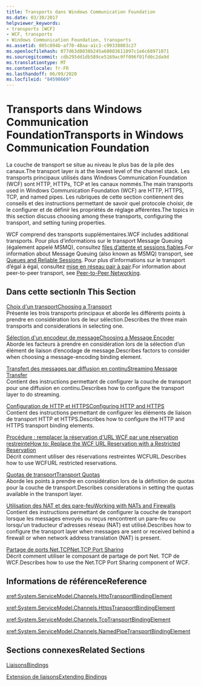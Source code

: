 ```yaml
---
title: Transports dans Windows Communication Foundation
ms.date: 03/30/2017
helpviewer_keywords:
- transports [WCF]
- WCF, transports
- Windows Communication Foundation, transports
ms.assetid: 005c894b-af70-48aa-a1c1-c99338083c27
ms.openlocfilehash: 077d63d8038b245a68083611897c1e6c68971071
ms.sourcegitcommit: cdb295dd1db589ce5169ac9ff096f01fd0c2da9d
ms.translationtype: MT
ms.contentlocale: fr-FR
ms.lasthandoff: 06/09/2020
ms.locfileid: "84598669"
---
```

# <a name="transports-in-windows-communication-foundation"></a><span data-ttu-id="730b3-102">Transports dans Windows Communication Foundation</span><span class="sxs-lookup"><span data-stu-id="730b3-102">Transports in Windows Communication Foundation</span></span>
<span data-ttu-id="730b3-103">La couche de transport se situe au niveau le plus bas de la pile des canaux.</span><span class="sxs-lookup"><span data-stu-id="730b3-103">The transport layer is at the lowest level of the channel stack.</span></span> <span data-ttu-id="730b3-104">Les transports principaux utilisés dans Windows Communication Foundation (WCF) sont HTTP, HTTPs, TCP et les canaux nommés.</span><span class="sxs-lookup"><span data-stu-id="730b3-104">The main transports used in Windows Communication Foundation (WCF) are HTTP, HTTPS, TCP, and named pipes.</span></span> <span data-ttu-id="730b3-105">Les rubriques de cette section contiennent des conseils et des instructions permettant de savoir quel protocole choisir, de le configurer et de définir les propriétés de réglage afférentes.</span><span class="sxs-lookup"><span data-stu-id="730b3-105">The topics in this section discuss choosing among these transports, configuring the transport, and setting tuning properties.</span></span>  
  
 <span data-ttu-id="730b3-106">WCF comprend des transports supplémentaires.</span><span class="sxs-lookup"><span data-stu-id="730b3-106">WCF includes additional transports.</span></span> <span data-ttu-id="730b3-107">Pour plus d’informations sur le transport Message Queuing (également appelé MSMQ), consultez [files d’attente et sessions fiables](queues-and-reliable-sessions.md).</span><span class="sxs-lookup"><span data-stu-id="730b3-107">For information about Message Queuing (also known as MSMQ) transport, see [Queues and Reliable Sessions](queues-and-reliable-sessions.md).</span></span> <span data-ttu-id="730b3-108">Pour plus d’informations sur le transport d’égal à égal, consultez [mise en réseau pair à pair](peer-to-peer-networking.md).</span><span class="sxs-lookup"><span data-stu-id="730b3-108">For information about peer-to-peer transport, see [Peer-to-Peer Networking](peer-to-peer-networking.md).</span></span>  
  
## <a name="in-this-section"></a><span data-ttu-id="730b3-109">Dans cette section</span><span class="sxs-lookup"><span data-stu-id="730b3-109">In This Section</span></span>  
 [<span data-ttu-id="730b3-110">Choix d'un transport</span><span class="sxs-lookup"><span data-stu-id="730b3-110">Choosing a Transport</span></span>](choosing-a-transport.md)  
 <span data-ttu-id="730b3-111">Présente les trois transports principaux et aborde les différents points à prendre en considération lors de leur sélection.</span><span class="sxs-lookup"><span data-stu-id="730b3-111">Describes the three main transports and considerations in selecting one.</span></span>  
  
 [<span data-ttu-id="730b3-112">Sélection d'un encodeur de message</span><span class="sxs-lookup"><span data-stu-id="730b3-112">Choosing a Message Encoder</span></span>](choosing-a-message-encoder.md)  
 <span data-ttu-id="730b3-113">Aborde les facteurs à prendre en considération lors de la sélection d’un élément de liaison d’encodage de message.</span><span class="sxs-lookup"><span data-stu-id="730b3-113">Describes factors to consider when choosing a message-encoding binding element.</span></span>  
  
 [<span data-ttu-id="730b3-114">Transfert des messages par diffusion en continu</span><span class="sxs-lookup"><span data-stu-id="730b3-114">Streaming Message Transfer</span></span>](streaming-message-transfer.md)  
 <span data-ttu-id="730b3-115">Contient des instructions permettant de configurer la couche de transport pour une diffusion en continu.</span><span class="sxs-lookup"><span data-stu-id="730b3-115">Describes how to configure the transport layer to do streaming.</span></span>  
  
 [<span data-ttu-id="730b3-116">Configuration de HTTP et HTTPS</span><span class="sxs-lookup"><span data-stu-id="730b3-116">Configuring HTTP and HTTPS</span></span>](configuring-http-and-https.md)  
 <span data-ttu-id="730b3-117">Contient des instructions permettant de configurer les éléments de liaison de transport HTTP et HTTPS.</span><span class="sxs-lookup"><span data-stu-id="730b3-117">Describes how to configure the HTTP and HTTPS transport binding elements.</span></span>  
  
 [<span data-ttu-id="730b3-118">Procédure : remplacer la réservation d'URL WCF par une réservation restreinte</span><span class="sxs-lookup"><span data-stu-id="730b3-118">How to: Replace the WCF URL Reservation with a Restricted Reservation</span></span>](how-to-replace-the-wcf-url-reservation-with-a-restricted-reservation.md)  
 <span data-ttu-id="730b3-119">Décrit comment utiliser des réservations restreintes WCFURL.</span><span class="sxs-lookup"><span data-stu-id="730b3-119">Describes how to use WCFURL restricted reservations.</span></span>  
  
 [<span data-ttu-id="730b3-120">Quotas de transport</span><span class="sxs-lookup"><span data-stu-id="730b3-120">Transport Quotas</span></span>](transport-quotas.md)  
 <span data-ttu-id="730b3-121">Aborde les points à prendre en considération lors de la définition de quotas pour la couche de transport.</span><span class="sxs-lookup"><span data-stu-id="730b3-121">Describes considerations in setting the quotas available in the transport layer.</span></span>  
  
 [<span data-ttu-id="730b3-122">Utilisation des NAT et des pare-feu</span><span class="sxs-lookup"><span data-stu-id="730b3-122">Working with NATs and Firewalls</span></span>](working-with-nats-and-firewalls.md)  
 <span data-ttu-id="730b3-123">Contient des instructions permettant de configurer la couche de transport lorsque les messages envoyés ou reçus rencontrent un pare-feu ou lorsqu'un traducteur d'adresses réseau (NAT) est utilisé.</span><span class="sxs-lookup"><span data-stu-id="730b3-123">Describes how to configure the transport layer when messages are sent or received behind a firewall or when network address translation (NAT) is present.</span></span>  
  
 [<span data-ttu-id="730b3-124">Partage de ports Net.TCP</span><span class="sxs-lookup"><span data-stu-id="730b3-124">Net.TCP Port Sharing</span></span>](net-tcp-port-sharing.md)  
 <span data-ttu-id="730b3-125">Décrit comment utiliser le composant de partage de port Net. TCP de WCF.</span><span class="sxs-lookup"><span data-stu-id="730b3-125">Describes how to use the Net.TCP Port Sharing component of WCF.</span></span>  
  
## <a name="reference"></a><span data-ttu-id="730b3-126">Informations de référence</span><span class="sxs-lookup"><span data-stu-id="730b3-126">Reference</span></span>  
 <xref:System.ServiceModel.Channels.HttpTransportBindingElement>  
  
 <xref:System.ServiceModel.Channels.HttpsTransportBindingElement>  
  
 <xref:System.ServiceModel.Channels.TcpTransportBindingElement>  
  
 <xref:System.ServiceModel.Channels.NamedPipeTransportBindingElement>  
  
## <a name="related-sections"></a><span data-ttu-id="730b3-127">Sections connexes</span><span class="sxs-lookup"><span data-stu-id="730b3-127">Related Sections</span></span>  
 [<span data-ttu-id="730b3-128">Liaisons</span><span class="sxs-lookup"><span data-stu-id="730b3-128">Bindings</span></span>](bindings.md)  
  
 [<span data-ttu-id="730b3-129">Extension de liaisons</span><span class="sxs-lookup"><span data-stu-id="730b3-129">Extending Bindings</span></span>](../extending/extending-bindings.md)
